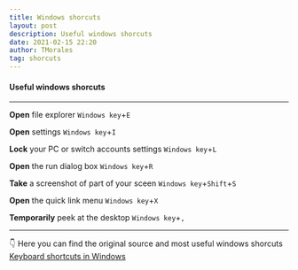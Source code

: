```yaml
---
title: Windows shorcuts
layout: post
description: Useful windows shorcuts
date: 2021-02-15 22:20
author: TMorales
tag: shorcuts
---
```

#### Useful windows shorcuts
---
**Open** file explorer
`Windows key`+`E`

**Open** settings
`Windows key`+`I`

**Lock** your PC or switch accounts settings
`Windows key`+`L`

**Open** the run dialog box
`Windows key`+`R`

**Take** a screenshot of part of your sceen
`Windows key`+`Shift`+`S`

**Open** the quick link menu
`Windows key`+`X`

**Temporarily** peek at the desktop
`Windows key`+`,`

---
👇 Here you can find the original source and most useful windows shorcuts\
[Keyboard shortcuts in Windows](https://support.microsoft.com/en-us/windows/keyboard-shortcuts-in-windows-dcc61a57-8ff0-cffe-9796-cb9706c75eec)
